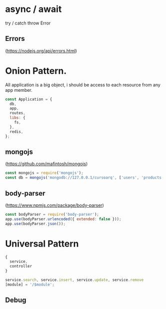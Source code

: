 # async / await

try / catch
throw Error

## Errors
(https://nodejs.org/api/errors.html)

# Onion Pattern.

All application is a big object, i should be access to each resource from any app member.

```javascript
const Application = {
  db,
  app,
  routes,
  libs: {
    fs,
  },
  redis,
};
```


## mongojs

(https://github.com/mafintosh/mongojs)

```javascript
const mongojs = require('mongojs');
const db = mongojs('mongodb://127.0.0.1/cursoarq', ['users', 'products', 'providers', 'prices']);
```

## body-parser
(https://www.npmjs.com/package/body-parser)

```javascript
const bodyParser = require('body-parser');
app.use(bodyParser.urlencoded({ extended: false }));
app.use(bodyParser.json());
```

# Universal Pattern  

```javascript
{
  service,
  controller
}

service.search, service.insert, service.update, service.remove
[module] = '/$module';
```

## Debug
